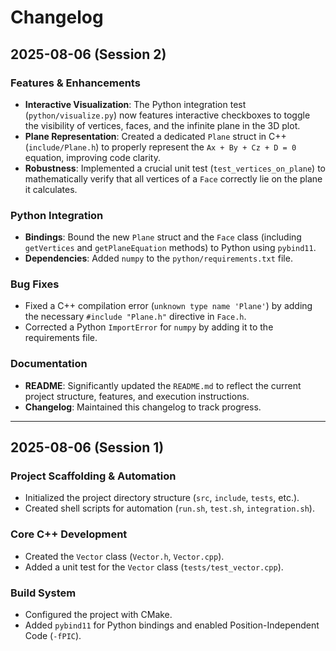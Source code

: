 # Changelog

## 2025-08-06 (Session 2)

### Features & Enhancements
- **Interactive Visualization**: The Python integration test (`python/visualize.py`) now features interactive checkboxes to toggle the visibility of vertices, faces, and the infinite plane in the 3D plot.
- **Plane Representation**: Created a dedicated `Plane` struct in C++ (`include/Plane.h`) to properly represent the `Ax + By + Cz + D = 0` equation, improving code clarity.
- **Robustness**: Implemented a crucial unit test (`test_vertices_on_plane`) to mathematically verify that all vertices of a `Face` correctly lie on the plane it calculates.

### Python Integration
- **Bindings**: Bound the new `Plane` struct and the `Face` class (including `getVertices` and `getPlaneEquation` methods) to Python using `pybind11`.
- **Dependencies**: Added `numpy` to the `python/requirements.txt` file.

### Bug Fixes
- Fixed a C++ compilation error (`unknown type name 'Plane'`) by adding the necessary `#include "Plane.h"` directive in `Face.h`.
- Corrected a Python `ImportError` for `numpy` by adding it to the requirements file.

### Documentation
- **README**: Significantly updated the `README.md` to reflect the current project structure, features, and execution instructions.
- **Changelog**: Maintained this changelog to track progress.

---

## 2025-08-06 (Session 1)

### Project Scaffolding & Automation
- Initialized the project directory structure (`src`, `include`, `tests`, etc.).
- Created shell scripts for automation (`run.sh`, `test.sh`, `integration.sh`).

### Core C++ Development
- Created the `Vector` class (`Vector.h`, `Vector.cpp`).
- Added a unit test for the `Vector` class (`tests/test_vector.cpp`).

### Build System
- Configured the project with CMake.
- Added `pybind11` for Python bindings and enabled Position-Independent Code (`-fPIC`).